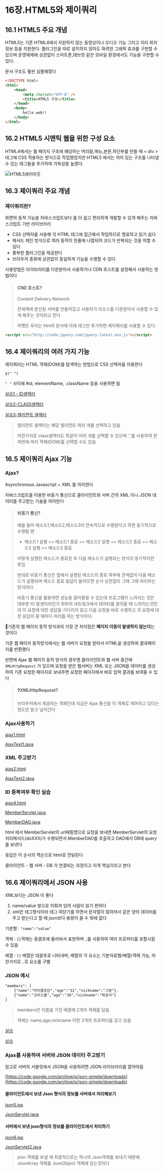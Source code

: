 # 16장.HTML5와 제이쿼리

## 16.1 HTML5 주요 개념

HTML5는 기존 HTML4에서 지원하지 않는 동영상이나 오디오 기능 그리고 지리 위치 정보 등을 지원한다. 플러그인을 따로 설치하지 않아도 화려한 그래픽 효과를 구현할 수 있으며 운영체제에 상관없이 스마트폰,태브릿 같은 모바일 환경에서도 기능을 구현할 수 있다.

문서 구조도 훨씬 심플해졌다

```html
<!DOCTYPE html>
<html>
    <head>
        <meta charset="UTF-8" />
        <title>HTML5 구조</title>
    </head>
    <body>
        hello web!!
    </body>
</html>
```

## 16.2 HTML5 시맨틱 웹을 위한 구성 요소

HTML4에서는 웹 페이지 구조에 해당하는 머리말,메뉴,본문,하단부를 만들 때 < div > 태그에 CSS 적용하는 방식으로 작업했었지만 HTML5 에서는 의미 있는 구조를 나타낼  수 있는 태그들을 추가하여 가독성을 높였다.

![HTML5레이아웃](D:\GitRepository\TIL\웹개발\자바웹을다루는기술\16장\image\html_layout.png)

## 16.3 제이쿼리 주요 개념

### 제이쿼리란?

화면의 동적 기능을 자바스크립트보다 좀 더 쉽고 편리하게 개발할 수 있게 해주는 자바스크립트 기반 라이브러리

* CSS 선택자를 사용해 각 HTML 태그에  접근해서 작업하므로 명료하고 읽기 쉽다
* 메서드 체인 방식으로 여러 동작이 한줄에 나열되어 코드가 반복되는 것을 피할 수 있다
* 풍부한 플러그인을 제공한다
* 브라우저 종류에 상관없이 동일하게 기능을 수행할 수 있다

사용방법은 라이브러리를 다운받아서 사용하거나 CDN 호스트를 설정해서 사용하는 방법이다

> #### CND 호스트?
>
> Content Delivery Network
>
> 전세계에 분산된 서버를 만들어갔고 사용자가 리소스를 다운받아서 사용할 수 있게   해주는 것이라고 한다
>
> 어쨋든 우리는 html5 문서에 아래 태그만 추가하면 제이쿼리를 사용할 수 있다.

```html
<script src="http://code.jquery.com/jquery-latest.min.js"></script>
```

## 16.4 제이쿼리의 여러 가지 기능

제이쿼리는 HTML 객체(DOM)를 탐색하는 방법으로 CSS 선택자를 이용한다

`$(" ")`

`" "` 사이에 #id, elementName, .className 등을 사용하면 됨

[실습1 - ID셀렉터](https://github.com/jjy3385/javaWeb/blob/main/pro16/WebContent/test02/jQuery.html)

[실습2-CLASS셀렉터](https://github.com/jjy3385/javaWeb/blob/main/pro16/WebContent/test02/jQuery3.html)

[실습3-엘리먼트 셀렉터](https://github.com/jjy3385/javaWeb/blob/main/pro16/WebContent/test02/jQuery4.html)

> 엘리먼트 셀렉터는 해당 엘리먼트 여러 개를 선택하고 있음
>
> 마찬가지로 class셀렉터도 똑같이 어려 개를 선택할 수 있으며  ','를 사용하여 한꺼번에 여러 객체(DOM)를 선택할 수도 있음

## 16.5 제이쿼리 Ajax 기능

### Ajax?

Asynchronous Javascript + XML 를 의미한다

자바스크립트를 이용한 비동기 통신으로 클라이언트와 서버 간의 XML 이나 JSON 데이터를 주고받는 기술을 의미한다

> #### 비동기 통신?
>
> 예를 들어 메소드1,메소드2,메소드3이 연속적으로 수행된다고 하면 동기적으로 수행될 땐 
>
> * 메소드1 실행 => 메소드1 종료 => 메소드2 실행 => 메소드2 종료 => 메소드3 실행 => 메소드3 종료
>
> 이렇게 실행된 메소드가 종료된 후 다음 메소드가 실행되는 방식이 동기적이란 뜻임
>
> 반대로 비동기 통신은 앞에서 실행된 메소드의 종료 여부에 관계없이 다음 메소드가 실행되며 메소드 종료 응답이 들어오면 순서 상관없이 그때 그때 처리하는 방식이다.
>
> 비동기 통신을 활용하면 성능을 끌어올릴 수 있는데 프로그램이 느려지는 것은 대부분 IO 발생이라던가 외부의 네트워크에서 데이터를 끌어올 때 느려지는것인데 이 요청에 대한 응답을 기다리지 않고 다음 요청을 바로 수행하고 각 요청에 대한 응답이 올 때마다 처리를 하는 방식이다.



📌기존의 웹 페이지 동작 방식과의 가장 큰 차이점은 **페이지 이동이 발생하지 않는다**는 것이다

기존 웹 페이지 동작방식에서는 웹 서버가 요청을 받아서 HTML을 생성하여 결과페이지를 반환했다

반면에 Ajax 웹 페이지 동작 방식의 경우엔 클라이언트와 웹 서버 중간에 `XMLHttpRequest` 가 있으며 요청을 받은 웹서버는 XML 또는 JSON을 데이터를 생성하여 기존 요청한 페이지로 보내주면 요청한 페이지에서 바로 입력 결과를 보여줄 수 있다

> #### ❓XMLHttpRequest?
>
> 브라우저에서 제공하는 객체인데 지금은 Ajax 통신을 이 객체로 제어하고 있다는 정도만 알고 넘어간다

### Ajax사용하기

[ajax1.html](https://github.com/jjy3385/javaWeb/blob/main/pro16/WebContent/test03/ajax1.html)

[AjaxText1.java](https://github.com/jjy3385/javaWeb/blob/main/pro16/src/sec01/ex01/AjaxTest1.java)

### XML 주고받기

[ajax2.html](https://github.com/jjy3385/javaWeb/blob/main/pro16/WebContent/test03/ajax2.html)

[AjaxTest2.java](https://github.com/jjy3385/javaWeb/blob/main/pro16/src/sec01/ex01/AjaxTest2.java)

### ID 중복여부 확인 실습

[ajax4.html](https://github.com/jjy3385/javaWeb/blob/main/pro16/WebContent/test04/ajax4.html)

[MemberServlet.java](https://github.com/jjy3385/javaWeb/blob/main/pro16/src/sec02/ex01/MemberServlet.java)

[MemberDAO.java](https://github.com/jjy3385/javaWeb/blob/main/pro16/src/sec02/ex01/MemberDAO.java)

html 에서 MemberServlet의 url매핑명으로 요청을 보내면 MemberServlet의 요청처리메서드(doXXX)가 수행되면서 MemberDAO를 호출하고 DAO에서 DB에 query를 보낸다

응답은 이 순서의 역순으로 html로 전달된다

 클라이언트 - 웹 서버 - DB 가 연결되는 과정이고 이게 핵심이라고 본다

## 16.6 제이쿼리에서 JSON 사용

XML보다는 JSON 이 좋다

1. name/value 쌍으로 이뤄져 있어 사람이 읽기 편하다
2. xml은 태그형식이라 태그 여닫기를 하면서 문자열이 많아져서 같은 양의 데이터를 주고 받는다고 할 때 json보다 용량이 클 수 밖에 없다

기본형 : `"name":"value"` 

객체 : `{}`객체는 중괄호에 둘러싸서 표현하며 `,`를 사용하여 여러 프로퍼티를 포함시킬 수 있음

배열 : `[]` 배열은 대괄호로 나타내며, 배열의 각 요소는 기본자료형/배열/객체 가능, 마찬가지로 `,`로 요소를 구별

### JSON 예시

```html
"members": [
	{"name":"마이클조던","age":"31","nickname":"그분"},
	{"name":"크리스폴","age":"36","nickname":"파궁사"}
]
```

> members란 이름을 가진 배열에 2개의 객체를 담음
>
> 객체는 name,age,nickname 이란 3개의 프로퍼티를 갖고 있음

[실습](https://github.com/jjy3385/javaWeb/blob/main/pro16/WebContent/test05/json1.jsp)

[실습](https://github.com/jjy3385/javaWeb/blob/main/pro16/WebContent/test05/json4.jsp)

### Ajax를 사용하여 서버와 JSON 데이터 주고받기

참고로 서버의 서블릿에서 JSON을 사용하려면 JSON 라이브러리를 깔아야됨

[https://code.google.com/archive/p/json-simple/downloads](https://code.google.com/archive/p/json-simple/downloads)

#### 클라이언트에서 보낸 Json 형식의 정보를 서버에서 처리해보기

[json5.jsp](https://github.com/jjy3385/javaWeb/blob/main/pro16/WebContent/test05/json5.jsp)

[JsonServlet.java](https://github.com/jjy3385/javaWeb/blob/main/pro16/src/sec03/ex01/jsonServlet.java)

#### 서버에서 보낸 json형식의 정보를 클라이언트에서 처리하기

[json6.jsp](https://github.com/jjy3385/javaWeb/blob/main/pro16/WebContent/test05/json6.jsp)

[JsonServlet2.java](https://github.com/jjy3385/javaWeb/blob/main/pro16/src/sec03/ex01/JsonServlet2.java)

> json 객체를 보낼 때 최종적으로는 하나의 Json객체를 보내기 때문에 JsonArray 객체를 JsonObject 객체에 담는것이다
>
> 

